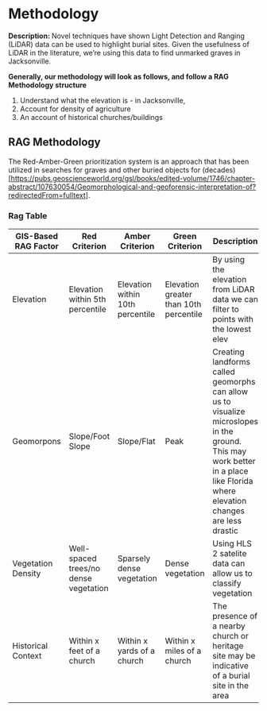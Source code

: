 # Methodology
<b> Description: </b> Novel techniques have shown Light Detection and Ranging (LiDAR) data can be used to highlight burial sites. Given the usefulness of LiDAR in the literature, we’re using this data to find unmarked graves in Jacksonville.

<b> Generally, our methodology will look as follows, and follow a RAG Methodology structure</b>
1. Understand what the elevation is - in Jacksonville, 
2. Account for density of agriculture
3. An account of historical churches/buildings

## RAG Methodology 
The Red-Amber-Green prioritization system is an approach that has been utilized in searches for graves and other buried objects for (decades)[https://pubs.geoscienceworld.org/gsl/books/edited-volume/1746/chapter-abstract/107630054/Geomorphological-and-geoforensic-interpretation-of?redirectedFrom=fulltext]. 


### Rag Table
|GIS-Based RAG Factor|Red Criterion|Amber Criterion|Green Criterion|Description|
|--------------------|-------------|---------------|---------------|-----------|
|Elevation|Elevation within 5th percentile|Elevation within 10th percentile|Elevation greater than 10th percentile|By using the elevation from LiDAR data we can filter to points with the lowest elev|
|Geomorpons|Slope/Foot Slope| Slope/Flat|Peak|Creating landforms called geomorphs can allow us to visualize microslopes in the ground. This may work better in a place like Florida where elevation changes are less drastic|
|Vegetation Density|Well-spaced trees/no dense vegetation|Sparsely dense vegetation|Dense vegetation|Using HLS 2 satelite data can allow us to classify vegetation|
|Historical Context|Within x feet of a church|Within x yards of a church|Within x miles of a church|The presence of a nearby church or heritage site may be indicative of a burial site in the area|